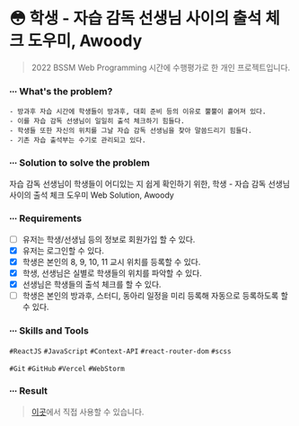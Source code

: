 # 😳 학생 - 자습 감독 선생님 사이의 출석 체크 도우미, Awoody

> 2022 BSSM Web Programming 시간에 수행평가로 한 개인 프로젝트입니다.

### ∙∙∙ What's the problem?

```
- 방과후 자습 시간에 학생들이 방과후, 대회 준비 등의 이유로 뿔뿔이 흩어져 있다.
- 이를 자습 감독 선생님이 일일히 출석 체크하기 힘들다.
- 학생들 또한 자신의 위치를 그날 자습 감독 선생님을 찾아 말씀드리기 힘들다.
- 기존 자습 출석부는 수기로 관리되고 있다.
```
### ∙∙∙ Solution to solve the problem

자습 감독 선생님이 학생들이 어디있는 지 쉽게 확인하기 위한, 학생 - 자습 감독 선생님 사이의 출석 체크 도우미 Web Solution, Awoody

### ∙∙∙ Requirements

- [ ] 유저는 학생/선생님 등의 정보로 회원가입 할 수 있다.
- [x] 유저는 로그인할 수 있다.
- [x] 학생은 본인의 8, 9, 10, 11 교시 위치를 등록할 수 있다.
- [x] 학생, 선생님은 실별로 학생들의 위치를 파악할 수 있다.
- [x] 선생님은 학생들의 출석 체크를 할 수 있다.
- [ ] 학생은 본인의 방과후, 스터디, 동아리 일정을 미리 등록해 자동으로 등록하도록 할 수 있다.

### ∙∙∙ Skills and Tools
`#ReactJS` `#JavaScript` `#Context-API` `#react-router-dom` `#scss`

`#Git` `#GitHub` `#Vercel` `#WebStorm`

### ∙∙∙ Result
> [이곳](https://awoody.vercel.app/)에서 직접 사용할 수 있습니다.
